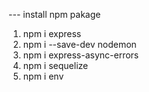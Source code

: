 --- install npm pakage

1. npm i express
2. npm i --save-dev nodemon
3. npm i express-async-errors
4. npm i sequelize
5. npm i env